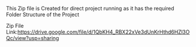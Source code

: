 This Zip file is Created for direct project running as it has the required Folder Structure of the Project




Zip File Link:https://drive.google.com/file/d/1QbKH4_RBX22xVe3dUnKrHthd6HZl3OQc/view?usp=sharing
